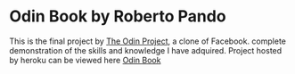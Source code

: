 # Odin Book by Roberto Pando

This is the final project by [The Odin Project](http://www.theodinproject.com), a clone of Facebook. complete demonstration of the skills and knowledge I have adquired. Project hosted by heroku can be viewed here [Odin Book](https://robodinbook.herokuapp.com)
